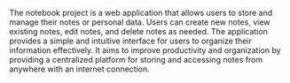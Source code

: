 The notebook project is a web application that allows users to store and manage their notes or personal data. Users can create new notes, view existing notes, edit notes, and delete notes as needed. The application provides a simple and intuitive interface for users to organize their information effectively. It aims to improve productivity and organization by providing a centralized platform for storing and accessing notes from anywhere with an internet connection.

